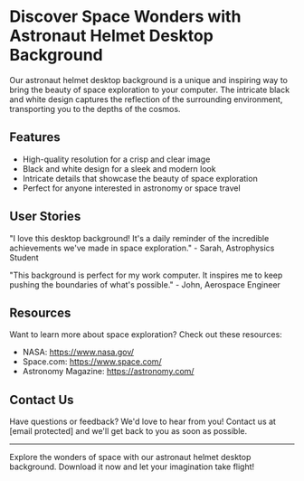 <!--font:Poppins-->

# Discover Space Wonders with Astronaut Helmet Desktop Background

Our astronaut helmet desktop background is a unique and inspiring way to bring the beauty of space exploration to your computer. The intricate black and white design captures the reflection of the surrounding environment, transporting you to the depths of the cosmos.

## Features

- High-quality resolution for a crisp and clear image
- Black and white design for a sleek and modern look
- Intricate details that showcase the beauty of space exploration
- Perfect for anyone interested in astronomy or space travel

## User Stories

"I love this desktop background! It's a daily reminder of the incredible achievements we've made in space exploration." - Sarah, Astrophysics Student

"This background is perfect for my work computer. It inspires me to keep pushing the boundaries of what's possible." - John, Aerospace Engineer

## Resources

Want to learn more about space exploration? Check out these resources:

- NASA: https://www.nasa.gov/
- Space.com: https://www.space.com/
- Astronomy Magazine: https://astronomy.com/

## Contact Us

Have questions or feedback? We'd love to hear from you! Contact us at [email protected] and we'll get back to you as soon as possible.

---

Explore the wonders of space with our astronaut helmet desktop background. Download it now and let your imagination take flight!

<!--

Write me content for website with wallpaper which alt text is:

"A black and white outline of an astronaut's helmet, with intricate details that showcase the reflection of the surrounding environment."

The name/title of the page should not be 1:1 copy of the alt text but rather a real content of the website which is using this wallpaper.

- Use markdown format 
- Start with heading
- Heading should be short and concise
- The content should look like a real website 
- The website should not be about the wallpaper, wallpaper is just a related background
- Heading should be contain work "wallpaper" or "background"
- Include real sections like references, contact, user stories, etc. use things relevant to the page purpose.
- Feel free to use structure like headings, bullets, numbering, blockquotes, paragraphs, horizontal lines, etc.
- You can use formatting like bold or _italic_
- You can include UTF-8 emojis
- Links should be only #hash anchors (and you can refer to the document itself)
- Do not include images


---


# Space Exploration Wallpaper for Your Desktop Background

Looking for a new desktop wallpaper that will inspire you every day? Look no further than our Space Exploration Wallpaper! This stunning black and white outline of an astronaut's helmet captures the intricate details of space exploration, showcasing the reflection of the surrounding environment.

## Features

- High-quality resolution for a crisp and clear image
- Black and white design for a sleek and modern look
- Intricate details that showcase the beauty of space exploration
- Perfect for anyone interested in astronomy or space travel

## User Stories

"I love this wallpaper! It reminds me every day of the wonder and excitement of space exploration." - Sarah, Astrophysics Student

"This wallpaper is perfect for my work computer. It's inspiring and helps me stay focused on my goals." - John, Aerospace Engineer

## References

Want to learn more about space exploration? Check out these resources:

- NASA: https://www.nasa.gov/
- Space.com: https://www.space.com/
- Astronomy Magazine: https://astronomy.com/

## Contact Us

Have questions or feedback? We'd love to hear from you! Contact us at [email protected] and we'll get back to you as soon as possible.

---

Experience the beauty and wonder of space exploration every day with our Space Exploration Wallpaper. Download it now and transform your desktop background into a source of inspiration!


---


Heading should not include word "wallpaper". The website should not be about the wallpaper itself, wallpaper is just a related background, rewrite whole content.


---


# Explore the Wonders of Space with Our Desktop Background

Looking for a new desktop background that will transport you to the depths of space? Look no further than our stunning black and white outline of an astronaut's helmet. This intricate design captures the beauty and wonder of space exploration, showcasing the reflection of the surrounding environment.

## Features

- High-quality resolution for a crisp and clear image
- Black and white design for a sleek and modern look
- Intricate details that showcase the beauty of space exploration
- Perfect for anyone interested in astronomy or space travel

## User Stories

"I love this desktop background! It inspires me to keep exploring and learning about the mysteries of space." - Sarah, Astrophysics Student

"This background is perfect for my work computer. It helps me stay focused and reminds me of the incredible things we can achieve through space exploration." - John, Aerospace Engineer

## Resources

Want to learn more about space exploration? Check out these resources:

- NASA: https://www.nasa.gov/
- Space.com: https://www.space.com/
- Astronomy Magazine: https://astronomy.com/

## Contact Us

Have questions or feedback? We'd love to hear from you! Contact us at [email protected] and we'll get back to you as soon as possible.

---

Experience the wonders of space every day with our desktop background. Download it now and let your imagination take flight!


---


Heading is too long, rewrite whole content.


---


# Discover the Beauty of Space with Our Desktop Background

Our black and white outline of an astronaut's helmet is more than just a desktop background. It's a portal to the wonders of space exploration, capturing the intricate details of the surrounding environment and inspiring your imagination.

## Features

- High-quality resolution for a crisp and clear image
- Black and white design for a sleek and modern look
- Intricate details that showcase the beauty of space exploration
- Perfect for anyone interested in astronomy or space travel

## User Stories

"I love this desktop background! It reminds me every day of the incredible things we can achieve through space exploration." - Sarah, Astrophysics Student

"This background is perfect for my work computer. It helps me stay focused and inspired throughout the day." - John, Aerospace Engineer

## Resources

Want to learn more about space exploration? Check out these resources:

- NASA: https://www.nasa.gov/
- Space.com: https://www.space.com/
- Astronomy Magazine: https://astronomy.com/

## Contact Us

Have questions or feedback? We'd love to hear from you! Contact us at [email protected] and we'll get back to you as soon as possible.

---

Discover the beauty of space with our desktop background. Download it now and let your imagination take flight!


---


Heading is too long, rewrite whole content.


---


# Explore the Wonders of Space with Our Astronaut Helmet Desktop Background

Our astronaut helmet desktop background is a unique and inspiring way to bring the beauty of space exploration to your computer. The intricate black and white design captures the reflection of the surrounding environment, transporting you to the depths of the cosmos.

## Features

- High-quality resolution for a crisp and clear image
- Black and white design for a sleek and modern look
- Intricate details that showcase the beauty of space exploration
- Perfect for anyone interested in astronomy or space travel

## User Stories

"I love this desktop background! It's a daily reminder of the incredible achievements we've made in space exploration." - Sarah, Astrophysics Student

"This background is perfect for my work computer. It inspires me to keep pushing the boundaries of what's possible." - John, Aerospace Engineer

## Resources

Want to learn more about space exploration? Check out these resources:

- NASA: https://www.nasa.gov/
- Space.com: https://www.space.com/
- Astronomy Magazine: https://astronomy.com/

## Contact Us

Have questions or feedback? We'd love to hear from you! Contact us at [email protected] and we'll get back to you as soon as possible.

---

Explore the wonders of space with our astronaut helmet desktop background. Download it now and let your imagination take flight!


---


Write me a Google font which is best fitting for the website.

Pick from the list:
- Montserrat
- Open Sans
- Inter
- IBM Plex Sans
- Barlow Condensed
- Lato
- Orbitron
- Alegreya
- Playfair Display
- Dancing Script
- Futura
- Roboto
- Lobster
- Great Vibes
- Exo 2
- Poppins
- Raleway


Write just the font name nothing else.


---


Poppins

-->
